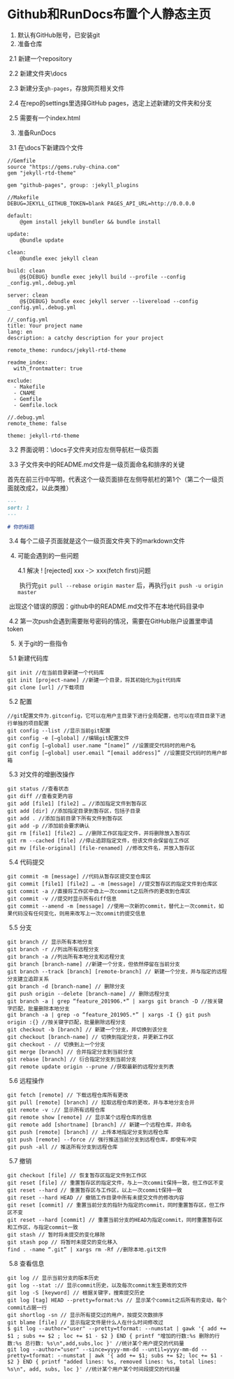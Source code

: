 # Github和RunDocs布置个人静态主页

1.   默认有GitHub账号，已安装git
2.   准备仓库

​		2.1 新建一个repository

​		2.2 新建文件夹\docs

​		2.3 新建分支`gh-pages`，存放网页相关文件

​		2.4 在repo的settings里选择GitHub pages，选定上述新建的文件夹和分支

​		2.5 需要有一个index.html

3.   准备RunDocs

​		3.1 在\docs下新建四个文件

```
//Gemfile
source "https://gems.ruby-china.com"
gem "jekyll-rtd-theme"

gem "github-pages", group: :jekyll_plugins

//Makefile
DEBUG=JEKYLL_GITHUB_TOKEN=blank PAGES_API_URL=http://0.0.0.0

default:
	@gem install jekyll bundler && bundle install

update:
	@bundle update

clean:
	@bundle exec jekyll clean

build: clean
	@${DEBUG} bundle exec jekyll build --profile --config _config.yml,.debug.yml

server: clean
	@${DEBUG} bundle exec jekyll server --livereload --config _config.yml,.debug.yml
	
//_config.yml
title: Your project name
lang: en
description: a catchy description for your project

remote_theme: rundocs/jekyll-rtd-theme

readme_index:
  with_frontmatter: true

exclude:
  - Makefile
  - CNAME
  - Gemfile
  - Gemfile.lock
  
//.debug.yml
remote_theme: false

theme: jekyll-rtd-theme  
```

​		3.2 界面说明：\docs子文件夹对应左侧导航栏一级页面

​		3.3 子文件夹中的README.md文件是一级页面命名和排序的关键

​				首先在前三行中写明，代表这个一级页面排在左侧导航栏的第1个（第二个一级页面就改成2，以此类推）

```markdown
---
sort: 1
---

# 你的标题
```

​		3.4 每个二级子页面就是这个一级页面文件夹下的markdown文件

4.   可能会遇到的一些问题

     4.1 解决 ! [rejected] xxx -＞ xxx(fetch first)问题

     ​		执行完`git pull --rebase origin master` 后，再执行`git push -u origin master` 

​				出现这个错误的原因：github中的README.md文件不在本地代码目录中

​		4.2 第一次push会遇到需要账号密码的情况，需要在GitHub账户设置里申请token

5.   关于git的一些指令

​		5.1 新建代码库

```
git init //在当前目录新建一个代码库
git init [project-name] //新建一个目录，将其初始化为git代码库
git clone [url] //下载项目
```

​		5.2 配置

```
//git配置文件为.gitconfig，它可以在用户主目录下进行全局配置，也可以在项目目录下进行单独的项目配置
git config --list //显示当前git配置
git config -e [–global] //编辑git配置文件
git config [–global] user.name “[name]” //设置提交代码时的用户名
git config [–global] user.email “[email address]” //设置提交代码时的用户邮箱
```

​		5.3 对文件的增删改操作

```
git status //查看状态
git diff //查看变更内容
git add [file1] [file2] … //添加指定文件到暂存区
git add [dir] //添加指定目录到暂存区，包括子目录
git add . //添加当前目录下所有文件到暂存区
git add -p //添加前会要求确认
git rm [file1] [file2] … //删除工作区指定文件，并将删除放入暂存区
git rm --cached [file] //停止追踪指定文件，但该文件会保留在工作区
git mv [file-original] [file-renamed] //修改文件名，并放入暂存区
```

​		5.4 代码提交

```
git commit -m [message] //代码从暂存区提交至仓库区
git commit [file1] [file2] … -m [message] //提交暂存区的指定文件到仓库区
git commit -a //直接将工作区中自上一次commit之后所作的更改到仓库区
git commit -v //提交时显示所有diff信息
git commit --amend -m [message] //使用一次新的commit，替代上一次commit，如果代码没有任何变化，则用来改写上一次commit的提交信息
```

​		5.5 分支

```
git branch // 显示所有本地分支
git branch -r //列出所有远程分支
git branch -a //列出所有本地分支和远程分支
git branch [branch-name] //新建一个分支，但依然停留在当前分支
git branch --track [branch] [remote-branch] // 新建一个分支，并与指定的远程分支建立追踪关系
git branch -d [branch-name] // 删除分支
git push origin --delete [branch-name] // 删除远程分支
git branch -a | grep “feature_201906.*” | xargs git branch -D //按关键字匹配，批量删除本地分支
git branch -a | grep -o “feature_201905.*” | xargs -I {} git push origin :{} //按关键字匹配，批量删除远程分支
git checkout -b [branch] // 新建一个分支，并切换到该分支
git checkout [branch-name] // 切换到指定分支，并更新工作区
git checkout - // 切换到上一个分支
git merge [branch] // 合并指定分支到当前分支
git rebase [branch] // 衍合指定分支到当前分支
git remote update origin --prune //获取最新的远程分支列表
```

​		5.6 远程操作

```
git fetch [remote] // 下载远程仓库所有更改
git pull [remote] [branch] // 拉取远程仓库的更改，并与本地分支合并
git remote -v :// 显示所有远程仓库
git remote show [remote] // 显示某个远程仓库的信息
git remote add [shortname] [branch] // 新建一个远程仓库，并命名
git push [remote] [branch] // 上传本地指定分支到远程仓库
git push [remote] --force // 强行推送当前分支到远程仓库，即使有冲突
git push -all // 推送所有分支到远程仓库
```

​		5.7 撤销

```
git checkout [file] // 恢复暂存区指定文件到工作区
git reset [file] // 重置暂存区的指定文件，与上一次commit保持一致，但工作区不变
git reset --hard // 重置暂存区与工作区，以上一次commit保持一致
git reset --hard HEAD // 撤销工作目录中所有未提交文件的修改内容
git reset [commit] // 重置当前分支的指针为指定的commit，同时重置暂存区，但工作区不变
git reset --hard [commit] // 重置当前分支的HEAD为指定commit，同时重置暂存区和工作区，与指定commit一致
git stash // 暂时将未提交的变化移除
git stash pop // 将暂时未提交的变化移入
find . -name “.git” | xargs rm -Rf //删除本地.git文件
```

​		5.8 查看信息

```
git log // 显示当前分支的版本历史
git log --stat :// 显示commit历史，以及每次commit发生更改的文件
git log -S [keyword] // 根据关键字，搜索提交历史
git log [tag] HEAD --pretty=format:%s // 显示某个commit之后所有的变动，每个commit占据一行
git shortlog -sn // 显示所有提交过的用户，按提交次数排序
git blame [file] // 显示指定文件是什么人在什么时间修改过
$ git log --author="user" --pretty=tformat: --numstat | gawk '{ add += $1 ; subs += $2 ; loc += $1 - $2 } END { printf "增加的行数:%s 删除的行数:%s 总行数: %s\n",add,subs,loc }' //统计某个用户提交的代码量
git log --author="user" --since=yyyy-mm-dd --until=yyyy-mm-dd --pretty=tformat: --numstat | awk '{ add += $1; subs += $2; loc += $1 - $2 } END { printf "added lines: %s, removed lines: %s, total lines: %s\n", add, subs, loc }' //统计某个用户某个时间段提交的代码量
```

